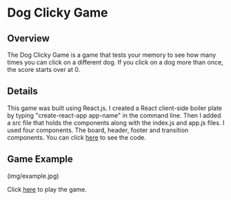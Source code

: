 # Dog Clicky Game

## Overview
The Dog Clicky Game is a game that tests your memory to see how many times you can click on a different dog.  If you click on a dog more than once, the score starts over at 0.

## Details
This game was built using React.js.  I created a React client-side boiler plate by typing "create-react-app app-name" in the command line.  Then I added a src file that holds the components along with the index.js and app.js files.  I used four components.  The board, header, footer and transition components.  You can click [here](https://github.com/chrishibby75/clicky-game) to see the code.

## Game Example

(img/example.jpg)

Click [here]() to play the game.

